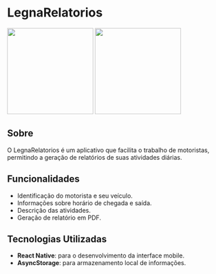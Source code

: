 # LegnaRelatorios

<p float="left">
  <img src="https://drive.google.com/uc?export=download&id=1oDAzVF-rAYoia49m2a_oUHaeYxFfiCkW" width="200" />
  <img src="https://drive.google.com/uc?export=download&id=1rXXTCFNJqsZADKZrkeElw0x0aN2JzcNR" width="200" />
</p>

## Sobre

O LegnaRelatorios é um aplicativo que facilita o trabalho de motoristas, permitindo a geração de relatórios de suas atividades diárias.

## Funcionalidades

- Identificação do motorista e seu veículo.
- Informações sobre horário de chegada e saída.
- Descrição das atividades.
- Geração de relatório em PDF.

## Tecnologias Utilizadas

- **React Native**: para o desenvolvimento da interface mobile.
- **AsyncStorage**: para armazenamento local de informações.
